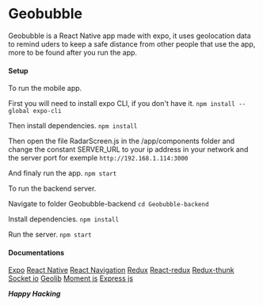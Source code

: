 # Geobubble
Geobubble is a React Native app made with expo, it uses geolocation data to remind uders to keep a safe distance from other people that use the app, more to be found after you run the app.

#### Setup
To run the mobile app.

First you will need to install expo CLI, if you don't have it.
`npm install --global expo-cli`

Then install dependencies.
`npm install`

Then open the file RadarScreen.js in the /app/components folder and change the constant SERVER_URL to your ip address in your network and the server port for exemple `http://192.168.1.114:3000`

And finaly run the app.
`npm start`

To run the backend server.

Navigate to folder Geobubble-backend
`cd Geobubble-backend`

Install dependencies.
`npm install`

Run the server.
`npm start` 

#### Documentations
[Expo](https://docs.expo.io/)
[React Native](https://reactnative.dev/docs/getting-started)
[React Navigation](https://reactnavigation.org/docs/getting-started)
[Redux](https://redux.js.org/introduction/getting-started)
[React-redux](https://react-redux.js.org/introduction/getting-started)
[Redux-thunk](https://www.npmjs.com/package/redux-thunk)
[Socket io](https://socket.io/docs/v4)
[Geolib](https://www.npmjs.com/package/geolib)
[Moment js](https://momentjs.com/)
[Express js](http://expressjs.com/en/4x/api.html)

__*Happy Hacking*__
